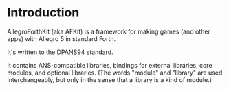 # Introduction

AllegroForthKit \(aka AFKit\) is a framework for making games \(and other apps\) with Allegro 5 in standard Forth.

It's written to the DPANS94 standard.

It contains ANS-compatible libraries, bindings for external libraries, core modules, and optional libraries. \(The words "module" and "library" are used interchangeably, but only in the sense that a library is a kind of module.\)

